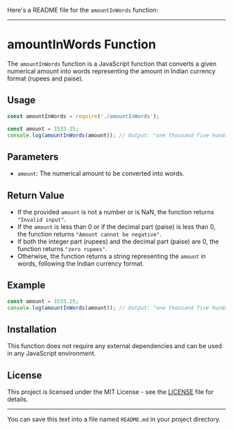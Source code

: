 Here's a README file for the `amountInWords` function:

---

# amountInWords Function

The `amountInWords` function is a JavaScript function that converts a given numerical amount into words representing the amount in Indian currency format (rupees and paise).

## Usage

```javascript
const amountInWords = require('./amountInWords');

const amount = 1533.25;
console.log(amountInWords(amount)); // Output: "one thousand five hundred thirty three rupees and twenty five paise"
```

## Parameters

- `amount`: The numerical amount to be converted into words.

## Return Value

- If the provided `amount` is not a number or is NaN, the function returns `"Invalid input"`.
- If the `amount` is less than 0 or if the decimal part (paise) is less than 0, the function returns `"Amount cannot be negative"`.
- If both the integer part (rupees) and the decimal part (paise) are 0, the function returns `"zero rupees"`.
- Otherwise, the function returns a string representing the `amount` in words, following the Indian currency format.

## Example

```javascript
const amount = 1533.25;
console.log(amountInWords(amount)); // Output: "one thousand five hundred thirty three rupees and twenty five paise"
```

## Installation

This function does not require any external dependencies and can be used in any JavaScript environment.

## License

This project is licensed under the MIT License - see the [LICENSE](LICENSE) file for details.

---
You can save this text into a file named `README.md` in your project directory.
